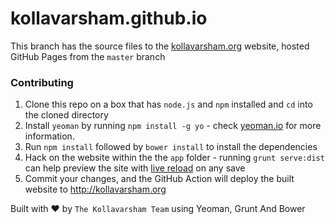 kollavarsham.github.io
======================

This branch has the source files to the [kollavarsham.org](http://kollavarsham.org) website, hosted GitHub Pages from the `master` branch

### Contributing

1. Clone this repo on a box that has `node.js` and `npm` installed and `cd` into the cloned directory
2. Install `yeoman` by running `npm install -g yo` - check [yeoman.io](http://yeoman.io) for more information.
3. Run `npm install` followed by `bower install` to install the dependencies
4. Hack on the website within the  the `app` folder - running `grunt serve:dist` can help preview the site with [live
reload](https://github.com/gruntjs/grunt-contrib-watch#optionslivereload) on any save
5. Commit your changes, and the GitHub Action will deploy the built website to http://kollavarsham.org

Built with :heart: by `The Kollavarsham Team` using Yeoman, Grunt And Bower
